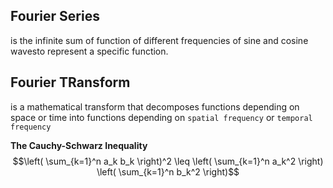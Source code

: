 ## Fourier Series 
is the infinite sum of function of different frequencies of sine and cosine wavesto represent a specific function.

## Fourier TRansform
is a mathematical transform that decomposes functions depending on space or time into functions depending on `spatial frequency` or `temporal frequency`



**The Cauchy-Schwarz Inequality**
$$\left( \sum_{k=1}^n a_k b_k \right)^2 \leq \left( \sum_{k=1}^n a_k^2 \right) \left( \sum_{k=1}^n b_k^2 \right)$$
